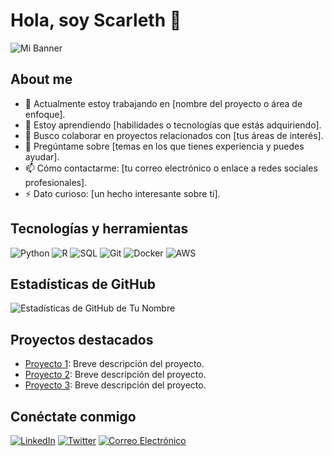 

# Hola, soy Scarleth 👋

![Mi Banner](https://raw.githubusercontent.com/Scarleth6o6/Scarleth6o6/main/mi_banner.png)
## About me

- 🔭 Actualmente estoy trabajando en [nombre del proyecto o área de enfoque].
- 🌱 Estoy aprendiendo [habilidades o tecnologías que estás adquiriendo].
- 👯 Busco colaborar en proyectos relacionados con [tus áreas de interés].
- 💬 Pregúntame sobre [temas en los que tienes experiencia y puedes ayudar].
- 📫 Cómo contactarme: [tu correo electrónico o enlace a redes sociales profesionales].
- ⚡ Dato curioso: [un hecho interesante sobre ti].

## Tecnologías y herramientas

![Python](https://img.shields.io/badge/Python-3776AB?style=flat-square&logo=python&logoColor=white)
![R](https://img.shields.io/badge/R-276DC3?style=flat-square&logo=r&logoColor=white)
![SQL](https://img.shields.io/badge/SQL-4479A1?style=flat-square&logo=postgresql&logoColor=white)
![Git](https://img.shields.io/badge/Git-F05032?style=flat-square&logo=git&logoColor=white)
![Docker](https://img.shields.io/badge/Docker-2496ED?style=flat-square&logo=docker&logoColor=white)
![AWS](https://img.shields.io/badge/AWS-232F3E?style=flat-square&logo=amazon-aws&logoColor=white)

## Estadísticas de GitHub

![Estadísticas de GitHub de Tu Nombre](https://github-readme-stats.vercel.app/api?username=tu_usuario&show_icons=true&theme=radical)

## Proyectos destacados

- [Proyecto 1](URL_del_proyecto): Breve descripción del proyecto.
- [Proyecto 2](URL_del_proyecto): Breve descripción del proyecto.
- [Proyecto 3](URL_del_proyecto): Breve descripción del proyecto.

## Conéctate conmigo

[![LinkedIn](https://img.shields.io/badge/LinkedIn-0A66C2?style=flat-square&logo=linkedin&logoColor=white)](URL_de_tu_LinkedIn)
[![Twitter](https://img.shields.io/badge/Twitter-1DA1F2?style=flat-square&logo=twitter&logoColor=white)](URL_de_tu_Twitter)
[![Correo Electrónico](https://img.shields.io/badge/Email-D14836?style=flat-square&logo=gmail&logoColor=white)](mailto:tu_correo@example.com)

